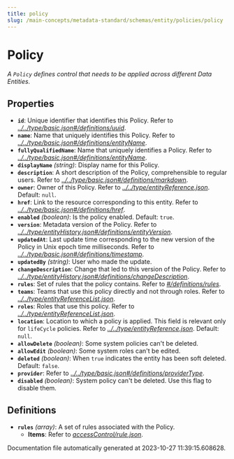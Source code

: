 ```yaml
---
title: policy
slug: /main-concepts/metadata-standard/schemas/entity/policies/policy
---
```


# Policy

*A `Policy` defines control that needs to be applied across different Data Entities.*

## Properties

- **`id`**: Unique identifier that identifies this Policy. Refer to *[../../type/basic.json#/definitions/uuid](#/../type/basic.json#/definitions/uuid)*.
- **`name`**: Name that uniquely identifies this Policy. Refer to *[../../type/basic.json#/definitions/entityName](#/../type/basic.json#/definitions/entityName)*.
- **`fullyQualifiedName`**: Name that uniquely identifies a Policy. Refer to *[../../type/basic.json#/definitions/entityName](#/../type/basic.json#/definitions/entityName)*.
- **`displayName`** *(string)*: Display name for this Policy.
- **`description`**: A short description of the Policy, comprehensible to regular users. Refer to *[../../type/basic.json#/definitions/markdown](#/../type/basic.json#/definitions/markdown)*.
- **`owner`**: Owner of this Policy. Refer to *[../../type/entityReference.json](#/../type/entityReference.json)*. Default: `null`.
- **`href`**: Link to the resource corresponding to this entity. Refer to *[../../type/basic.json#/definitions/href](#/../type/basic.json#/definitions/href)*.
- **`enabled`** *(boolean)*: Is the policy enabled. Default: `true`.
- **`version`**: Metadata version of the Policy. Refer to *[../../type/entityHistory.json#/definitions/entityVersion](#/../type/entityHistory.json#/definitions/entityVersion)*.
- **`updatedAt`**: Last update time corresponding to the new version of the Policy in Unix epoch time milliseconds. Refer to *[../../type/basic.json#/definitions/timestamp](#/../type/basic.json#/definitions/timestamp)*.
- **`updatedBy`** *(string)*: User who made the update.
- **`changeDescription`**: Change that led to this version of the Policy. Refer to *[../../type/entityHistory.json#/definitions/changeDescription](#/../type/entityHistory.json#/definitions/changeDescription)*.
- **`rules`**: Set of rules that the policy contains. Refer to *[#/definitions/rules](#definitions/rules)*.
- **`teams`**: Teams that use this policy directly and not through roles. Refer to *[../../type/entityReferenceList.json](#/../type/entityReferenceList.json)*.
- **`roles`**: Roles that use this policy. Refer to *[../../type/entityReferenceList.json](#/../type/entityReferenceList.json)*.
- **`location`**: Location to which a policy is applied. This field is relevant only for `lifeCycle` policies. Refer to *[../../type/entityReference.json](#/../type/entityReference.json)*. Default: `null`.
- **`allowDelete`** *(boolean)*: Some system policies can't be deleted.
- **`allowEdit`** *(boolean)*: Some system roles can't be edited.
- **`deleted`** *(boolean)*: When `true` indicates the entity has been soft deleted. Default: `false`.
- **`provider`**: Refer to *[../../type/basic.json#/definitions/providerType](#/../type/basic.json#/definitions/providerType)*.
- **`disabled`** *(boolean)*: System policy can't be deleted. Use this flag to disable them.
## Definitions

- <a id="definitions/rules"></a>**`rules`** *(array)*: A set of rules associated with the Policy.
  - **Items**: Refer to *[accessControl/rule.json](#cessControl/rule.json)*.


Documentation file automatically generated at 2023-10-27 11:39:15.608628.
